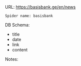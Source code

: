 URL: https://basisbank.ge/en/news

    Spider name: basisbank

DB Schema:
- title
- date
- link
- content

Notes: